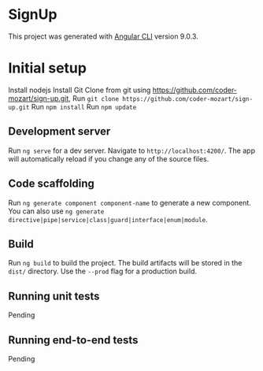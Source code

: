 # SignUp

This project was generated with [Angular CLI](https://github.com/angular/angular-cli) version 9.0.3.

# Initial setup

Install nodejs
Install Git
Clone from git using https://github.com/coder-mozart/sign-up.git, Run `git clone https://github.com/coder-mozart/sign-up.git`
Run `npm install`
Run `npm update`

## Development server

Run `ng serve` for a dev server. Navigate to `http://localhost:4200/`. The app will automatically reload if you change any of the source files.

## Code scaffolding

Run `ng generate component component-name` to generate a new component. You can also use `ng generate directive|pipe|service|class|guard|interface|enum|module`.

## Build

Run `ng build` to build the project. The build artifacts will be stored in the `dist/` directory. Use the `--prod` flag for a production build.

## Running unit tests

Pending

## Running end-to-end tests

Pending

